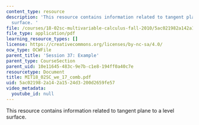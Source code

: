 ```yaml
---
content_type: resource
description: 'This resource contains information related to tangent plane to a level
  surface. '
file: /courses/18-02sc-multivariable-calculus-fall-2010/5ac021982a142a1524d3200d2659fe57_MIT18_02SC_we_17_comb.pdf
file_type: application/pdf
learning_resource_types: []
license: https://creativecommons.org/licenses/by-nc-sa/4.0/
ocw_type: OCWFile
parent_title: 'Session 37: Example'
parent_type: CourseSection
parent_uid: 10e11645-483c-9e7b-c1e8-194ff0a40c7e
resourcetype: Document
title: MIT18_02SC_we_17_comb.pdf
uid: 5ac02198-2a14-2a15-24d3-200d2659fe57
video_metadata:
  youtube_id: null
---
```

This resource contains information related to tangent plane to a level surface. 